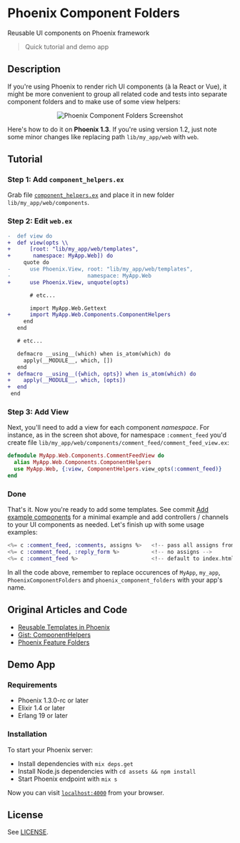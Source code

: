 # Phoenix Component Folders

Reusable UI components on Phoenix framework

> Quick tutorial and demo app

## Description

If you're using Phoenix to render rich UI components (à la React or Vue), it might be more convenient to group all related code and tests into separate component folders and to make use of some view helpers:

<p align="center">
  <img alt="Phoenix Component Folders Screenshot" src="https://cloud.githubusercontent.com/assets/1413569/25590614/7896ae5e-2edb-11e7-9d5c-d4a11e234726.png">
</p>

Here's how to do it on **Phoenix 1.3**. If you're using version 1.2, just note some minor changes like replacing path `lib/my_app/web` with `web`.

## Tutorial

### Step 1: Add `component_helpers.ex`

Grab file [`component_helpers.ex`](https://github.com/kimlindholm/phoenix_component_folders/blob/master/lib/phoenix_component_folders/web/components/component_helpers.ex) and place it in new folder `lib/my_app/web/components`.

### Step 2: Edit `web.ex`

```diff
-  def view do
+  def view(opts \\
+      [root: "lib/my_app/web/templates",
+       namespace: MyApp.Web]) do
     quote do
-      use Phoenix.View, root: "lib/my_app/web/templates",
-                        namespace: MyApp.Web
+      use Phoenix.View, unquote(opts)

       # etc...

       import MyApp.Web.Gettext
+      import MyApp.Web.Components.ComponentHelpers
     end
   end

   # etc...

   defmacro __using__(which) when is_atom(which) do
     apply(__MODULE__, which, [])
   end
+  defmacro __using__({which, opts}) when is_atom(which) do
+    apply(__MODULE__, which, [opts])
+  end
 end
```

### Step 3: Add View

Next, you'll need to add a view for each component _namespace_. For instance, as in the screen shot above, for namespace `:comment_feed` you'd create file `lib/my_app/web/components/comment_feed/comment_feed_view.ex`:

```elixir
defmodule MyApp.Web.Components.CommentFeedView do
  alias MyApp.Web.Components.ComponentHelpers
  use MyApp.Web, {:view, ComponentHelpers.view_opts(:comment_feed)}
end
```

### Done

That's it. Now you're ready to add some templates. See commit [Add example components](https://github.com/kimlindholm/phoenix_component_folders/commit/cf1552a6975208a712cbf1e6f94f4e54fe2903f0) for a minimal example and add controllers / channels to your UI components as needed. Let's finish up with some usage examples:

```eex
<%= c :comment_feed, :comments, assigns %>   <!-- pass all assigns from controller -->
<%= c :comment_feed, :reply_form %>          <!-- no assigns -->
<%= c :comment_feed %>                       <!-- default to index.html.eex template -->
```

In all the code above, remember to replace occurences of `MyApp`, `my_app`, `PhoenixComponentFolders` and `phoenix_component_folders` with your app's name.

## Original Articles and Code

- [Reusable Templates in Phoenix](http://blog.danielberkompas.com/2017/01/17/reusable-templates-in-phoenix.html)
- [Gist: ComponentHelpers](https://gist.github.com/kana-sama/491ae1bd75974797d2bcb43c7489abf9)
- [Phoenix Feature Folders](https://medium.com/@tliversidge/phoenix-feature-folders-179e4dbc1e8a)

## Demo App

### Requirements

* Phoenix 1.3.0-rc or later
* Elixir 1.4 or later
* Erlang 19 or later

### Installation

To start your Phoenix server:

  * Install dependencies with `mix deps.get`
  * Install Node.js dependencies with `cd assets && npm install`
  * Start Phoenix endpoint with `mix s`

Now you can visit [`localhost:4000`](http://localhost:4000) from your browser.

## License

See [LICENSE](LICENSE).
